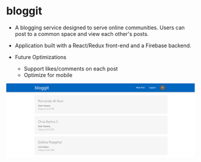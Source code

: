# bloggit

- A blogging service designed to serve online communities. Users can post to a common space and view each other's posts.
- Application built with a React/Redux front-end and a Firebase backend.

- Future Optimizations
  - Support likes/comments on each post
  - Optimize for mobile

![homepage](https://raw.githubusercontent.com/jaisonpthomas/bloggit/master/homepage.png "homepage")
